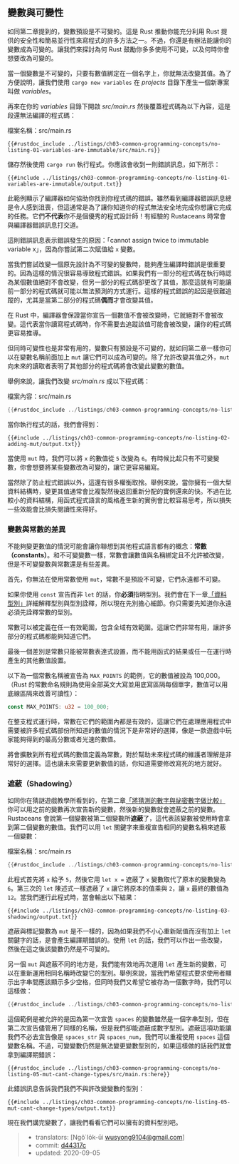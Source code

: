 ## 變數與可變性

如同第二章提到的，變數預設是不可變的。這是 Rust 推動你能充分利用 Rust 提供的安全性和簡易並行性來寫程式的許多方法之一。不過，你還是有辦法能讓你的變數成為可變的。讓我們來探討為何 Rust 鼓勵你多多使用不可變，以及何時你會想要改為可變的。

當一個變數是不可變的，只要有數值綁定在一個名字上，你就無法改變其值。為了方便說明，讓我們使用 `cargo new variables` 在 *projects* 目錄下產生一個新專案叫做 *variables*。

再來在你的 *variables* 目錄下開啟 *src/main.rs* 然後覆蓋程式碼為以下內容，這是段還無法編譯的程式碼：

<span class="filename">檔案名稱：src/main.rs</span>

```rust,ignore,does_not_compile
{{#rustdoc_include ../listings/ch03-common-programming-concepts/no-listing-01-variables-are-immutable/src/main.rs}}
```

儲存然後使用 `cargo run` 執行程式。你應該會收到一則錯誤訊息，如下所示：

```console
{{#include ../listings/ch03-common-programming-concepts/no-listing-01-variables-are-immutable/output.txt}}
```

此範例顯示了編譯器如何協助你找到你程式碼的錯誤。雖然看到編譯器錯誤訊息總是令人感到沮喪，但這通常是為了讓你知道你的程式無法安全地完成你想讓它完成的任務。它們**不代表**你不是個優秀的程式設計師！有經驗的 Rustaceans 時常會與編譯器錯誤訊息打交道。

這則錯誤訊息表示錯誤發生的原因：「cannot assign twice to immutable variable x」，因為你嘗試第二次賦值給 `x` 變數。

當我們嘗試改變一個原先設計為不可變的變數時，能夠產生編譯時錯誤是很重要的。因為這樣的情況很容易導致程式錯誤。如果我們有一部分的程式碼在執行時認為某個數值絕對不會改變，但另一部分的程式碼卻更改了其值，那麼這就有可能讓前一部分的程式碼就可能以無法預測的方式運行。這樣的程式錯誤的起因是很難追蹤的，尤其是當第二部分的程式碼**偶而**才會改變其值。

在 Rust 中，編譯器會保證當你宣告一個數值不會被改變時，它就絕對不會被改變。這代表當你讀寫程式碼時，你不需要去追蹤該值可能會被改變，讓你的程式碼更容易推導。

但同時可變性也是非常有用的，變數只有預設是不可變的，就如同第二章一樣你可以在變數名稱前面加上 `mut` 讓它們可以成為可變的。除了允許改變其值之外，`mut` 向未來的讀取者表明了其他部分的程式碼將會改變此變數的數值。

舉例來說，讓我們改變 *src/main.rs*  成以下程式碼：

<span class="filename">檔案內容：src/main.rs</span>

```rust
{{#rustdoc_include ../listings/ch03-common-programming-concepts/no-listing-02-adding-mut/src/main.rs}}
```

當你執行程式的話，我們會得到：

```console
{{#include ../listings/ch03-common-programming-concepts/no-listing-02-adding-mut/output.txt}}
```

當使用 `mut` 時，我們可以將 `x` 的數值從 `5` 改變為 `6`。有時候比起只有不可變變數，你會想要將某些變數改為可變的，讓它更容易編寫。

當然除了防止程式錯誤以外，這還有很多權衡取捨。舉例來說，當你擁有一個大型資料結構時，變更其值通常會比複製然後返回重新分配的實例還來的快。不過在比較小的資料結構，用函式程式語言的風格產生新的實例會比較容易思考，所以損失一些效能會比損失閱讀性來得好。

### 變數與常數的差異

不能夠變更數值的情況可能會讓你聯想到其他程式語言都有的概念：**常數（constants）**。和不可變變數一樣，常數會讓數值與名稱綁定且不允許被改變，但是不可變變數與常數還是有些差異。

首先，你無法在使用常數使用 `mut`，常數不是預設不可變，它們永遠都不可變。

如果你使用 `const` 宣告而非 `let` 的話，你**必須**指明型別。我們會在下一章[「資料型別」][data-types]<!-- ignore -->詳細解釋型別與型別詮釋，所以現在先別擔心細節。你只需要先知道你永遠必須先詮釋常數的型別。

常數可以被定義在任一有效範圍，包含全域有效範圍。這讓它們非常有用，讓許多部分的程式碼都能夠知道它們。

最後一個差別是常數只能被常數表達式設置，而不能用函式的結果或任一在運行時產生的其他數值設置。

以下為一個常數名稱被宣告為 `MAX_POINTS` 的範例，它的數值被設為 100,000。（Rust 的常數命名規則為使用全部英文大寫並用底寫區隔每個單字，數值可以用底線區隔來改善可讀性）：

```rust
const MAX_POINTS: u32 = 100_000;
```

在整支程式運行時，常數在它們的範圍內都是有效的，這讓它們在處理應用程式中需要被許多程式碼部份所知道的數值的情況下是非常好的選擇，像是一款遊戲中玩家能夠得到的最高分數或者光速的數值。

將會擴散到所有程式碼的數值定義為常數，對於幫助未來程式碼的維護者理解是非常好的選擇。這也讓未來需要更新數值的話，你知道需要修改寫死的地方就好。

### 遮蔽（Shadowing）

如同你在猜謎遊戲教學所看到的，在第二章[「將猜測的數字與祕密數字做比較」][comparing-the-guess-to-the-secret-number]<!-- ignore --> 你可以用之前的變數再次宣告新的變數，然後新的變數就會遮蔽之前的變數。Rustaceans 會說第一個變數被第二個變數所**遮蔽**了，這代表該變數被使用時會拿到第二個變數的數值。我們可以用 `let` 關鍵字來重複宣告相同的變數名稱來遮蔽一個變數：

<span class="filename">檔案名稱：src/main.rs</span>

```rust
{{#rustdoc_include ../listings/ch03-common-programming-concepts/no-listing-03-shadowing/src/main.rs}}
```

此程式首先將 `x` 給予 `5`，然後它用 `let x =` 遮蔽了 `x` 變數取代了原本的變數變為 `6`。第三次的 `let` 陳述式一樣遮蔽了 `x` 讓它將原本的值乘與 `2`，讓 `x` 最終的數值為 `12`。當我們運行此程式時，當會輸出以下結果：

```console
{{#include ../listings/ch03-common-programming-concepts/no-listing-03-shadowing/output.txt}}
```

遮蔽與標記變數為 `mut` 是不一樣的，因為如果我們不小心重新賦值而沒有加上 `let` 關鍵字的話，是會產生編譯期錯誤的。使用 `let` 的話，我們可以作出一些改變，然後在這之後該變數仍然是不可變的。

另一個 `mut` 與遮蔽不同的地方是，我們能有效地再次運用 `let` 產生新的變數，可以在重新運用相同名稱時改變它的型別。舉例來說，當我們希望程式要求使用者顯示出字串間應該顯示多少空格，但同時我們又希望它被存為一個數字時，我們可以這樣做：

```rust
{{#rustdoc_include ../listings/ch03-common-programming-concepts/no-listing-04-shadowing-can-change-types/src/main.rs:here}}
```

這個範例是被允許的是因為第一次宣告 `spaces` 的變數雖然是一個字串型別，但在第二次宣告儘管用了同樣的名稱，但是我們卻能遮蔽成數字型別。遮蔽這項功能讓我們不必去宣告像是 `spaces_str` 與 `spaces_num`，我們可以重複使用 `spaces` 這個變數名稱。不過，可變變數仍然是無法變更變數型別的，如果這樣做的話我們就會拿到編譯期錯誤：

```rust,ignore,does_not_compile
{{#rustdoc_include ../listings/ch03-common-programming-concepts/no-listing-05-mut-cant-change-types/src/main.rs:here}}
```

此錯誤訊息告訴我們我們不與許改變變數的型別：

```console
{{#include ../listings/ch03-common-programming-concepts/no-listing-05-mut-cant-change-types/output.txt}}
```

現在我們講完變數了，讓我們看看它們可以擁有的資料型別吧。

[comparing-the-guess-to-the-secret-number]:
ch02-00-guessing-game-tutorial.html#將猜測的數字與祕密數字做比較
[data-types]: ch03-02-data-types.html#資料型別

> - translators: [Ngô͘ Io̍k-ūi <wusyong9104@gmail.com>]
> - commit: [d44317c](https://github.com/rust-lang/book/blob/d44317c3122b44fb713aba66cc295dee3453b24b/src/ch03-01-variables-and-mutability.md)
> - updated: 2020-09-05